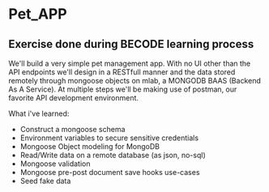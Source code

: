 # Pet_APP

## Exercise done during BECODE learning process

We'll build a very simple pet management app. With no UI other than the API endpoints we'll design in a RESTfull manner and the data stored remotely through mongoose objects on mlab, a MONGODB BAAS (Backend As A Service). At multiple steps we'll be making use of postman, our favorite API development environment. 

What i've learned:

* Construct a mongoose schema
* Environment variables to secure sensitive credentials
* Mongoose Object modeling for MongoDB
* Read/Write data on a remote database (as json, no-sql)
* Mongoose validation
* Mongoose pre-post document save hooks use-cases
* Seed fake data
